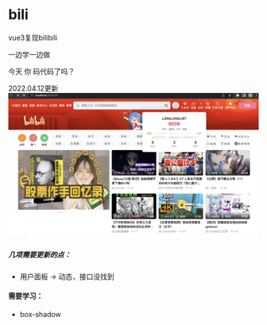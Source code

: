 # bili

vue3复现bilibili

一边学一边做

今天 你 码代码了吗？

2022.04.12更新
![](./2022-04-12.png)

##### 几项需要更新的点：
- 用户面板 → 动态，接口没找到

#### 需要学习：
- box-shadow